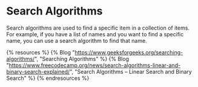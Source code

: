 # Search Algorithms

Search algorithms are used to find a specific item in a collection of items. For example, if you have a list of names and you want to find a specific name, you can use a search algorithm to find that name.

{% resources %}
  {% Blog "https://www.geeksforgeeks.org/searching-algorithms/", "Searching Algorithms" %}
  {% Blog "https://www.freecodecamp.org/news/search-algorithms-linear-and-binary-search-explained/", "Search Algorithms – Linear Search and Binary Search" %}
{% endresources %}
